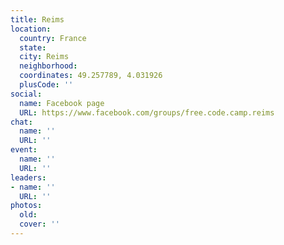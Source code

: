 ```yaml
---
title: Reims
location:
  country: France
  state: 
  city: Reims
  neighborhood: 
  coordinates: 49.257789, 4.031926
  plusCode: ''
social:
  name: Facebook page
  URL: https://www.facebook.com/groups/free.code.camp.reims
chat:
  name: ''
  URL: ''
event:
  name: ''
  URL: ''
leaders:
- name: ''
  URL: ''
photos:
  old: 
  cover: ''
---
```

